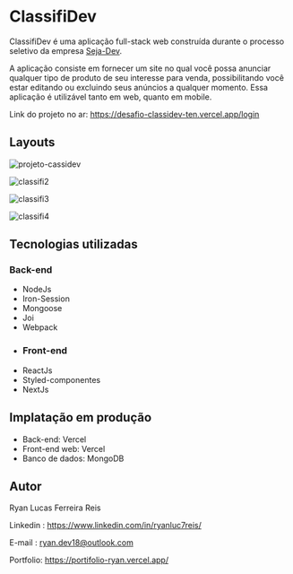 
# ClassifiDev
ClassifiDev é uma aplicação full-stack web construída durante o processo seletivo da empresa [Seja-Dev](https://www.linkedin.com/company/seja-dev/).

A aplicação consiste em fornecer um site no qual você possa anunciar qualquer tipo de produto de seu interesse para venda, possibilitando você estar editando ou excluindo seus anúncios a qualquer momento.
Essa aplicação é utilizável tanto em web, quanto em mobile.

Link do projeto no ar: https://desafio-classidev-ten.vercel.app/login 

## Layouts
![projeto-cassidev](https://github.com/Ryanluc7reis/desafio-classidev/assets/112912919/ad54f144-5c9a-4151-aeb8-942740213889)

![classifi2](https://github.com/Ryanluc7reis/desafio-classidev/assets/112912919/fcad4d33-ce64-4920-b18c-2793aa1c045c)

![classifi3](https://github.com/Ryanluc7reis/desafio-classidev/assets/112912919/e383bfa6-b088-48b0-a9b6-22e69c9715a7)

![classifi4](https://github.com/Ryanluc7reis/desafio-classidev/assets/112912919/88adde2b-824f-4810-bc77-bac2cbfc5ebd)

## Tecnologias utilizadas
### Back-end
* NodeJs
* Iron-Session
* Mongoose
* Joi
* Webpack
* ### Front-end
* ReactJs
* Styled-componentes
* NextJs
## Implatação em produção
* Back-end: Vercel
* Front-end web: Vercel
* Banco de dados: MongoDB
## Autor

Ryan Lucas Ferreira Reis

Linkedin : https://www.linkedin.com/in/ryanluc7reis/

E-mail : ryan.dev18@outlook.com

Portfolio: https://portifolio-ryan.vercel.app/

